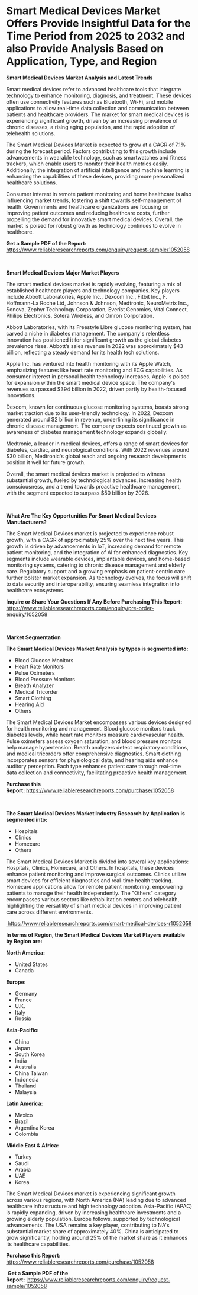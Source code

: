 <p><h1>Smart Medical Devices Market Offers Provide Insightful Data for the Time Period from 2025 to 2032 and also Provide Analysis Based on Application, Type, and Region</h1></p><p><strong>Smart Medical Devices Market Analysis and Latest Trends</strong></p>
<p><p>Smart medical devices refer to advanced healthcare tools that integrate technology to enhance monitoring, diagnosis, and treatment. These devices often use connectivity features such as Bluetooth, Wi-Fi, and mobile applications to allow real-time data collection and communication between patients and healthcare providers. The market for smart medical devices is experiencing significant growth, driven by an increasing prevalence of chronic diseases, a rising aging population, and the rapid adoption of telehealth solutions.</p><p>The Smart Medical Devices Market is expected to grow at a CAGR of 7.1% during the forecast period. Factors contributing to this growth include advancements in wearable technology, such as smartwatches and fitness trackers, which enable users to monitor their health metrics easily. Additionally, the integration of artificial intelligence and machine learning is enhancing the capabilities of these devices, providing more personalized healthcare solutions.</p><p>Consumer interest in remote patient monitoring and home healthcare is also influencing market trends, fostering a shift towards self-management of health. Governments and healthcare organizations are focusing on improving patient outcomes and reducing healthcare costs, further propelling the demand for innovative smart medical devices. Overall, the market is poised for robust growth as technology continues to evolve in healthcare.</p></p>
<p><strong>Get a Sample PDF of the Report:&nbsp;</strong> <a href="https://www.reliableresearchreports.com/enquiry/request-sample/1052058?utm_campaign=16&utm_medium=2&utm_source=Github&utm_content=ia&utm_term=13042025&utm_id=smart-medical-devices">https://www.reliableresearchreports.com/enquiry/request-sample/1052058</a></p>
<p>&nbsp;</p>
<p><strong>Smart Medical Devices Major Market Players</strong></p>
<p><p>The smart medical devices market is rapidly evolving, featuring a mix of established healthcare players and technology companies. Key players include Abbott Laboratories, Apple Inc., Dexcom Inc., Fitbit Inc., F. Hoffmann-La Roche Ltd, Johnson & Johnson, Medtronic, NeuroMetrix Inc., Sonova, Zephyr Technology Corporation, Everist Genomics, Vital Connect, Philips Electronics, Sotera Wireless, and Omron Corporation.</p><p>Abbott Laboratories, with its Freestyle Libre glucose monitoring system, has carved a niche in diabetes management. The company's relentless innovation has positioned it for significant growth as the global diabetes prevalence rises. Abbott’s sales revenue in 2022 was approximately $43 billion, reflecting a steady demand for its health tech solutions.</p><p>Apple Inc. has ventured into health monitoring with its Apple Watch, emphasizing features like heart rate monitoring and ECG capabilities. As consumer interest in personal health technology increases, Apple is poised for expansion within the smart medical device space. The company's revenues surpassed $394 billion in 2022, driven partly by health-focused innovations.</p><p>Dexcom, known for continuous glucose monitoring systems, boasts strong market traction due to its user-friendly technology. In 2022, Dexcom generated around $2 billion in revenue, underlining its significance in chronic disease management. The company expects continued growth as awareness of diabetes management technology expands globally.</p><p>Medtronic, a leader in medical devices, offers a range of smart devices for diabetes, cardiac, and neurological conditions. With 2022 revenues around $30 billion, Medtronic's global reach and ongoing research developments position it well for future growth.</p><p>Overall, the smart medical devices market is projected to witness substantial growth, fueled by technological advances, increasing health consciousness, and a trend towards proactive healthcare management, with the segment expected to surpass $50 billion by 2026.</p></p>
<p>&nbsp;</p>
<p><strong>What Are The Key Opportunities For Smart Medical Devices Manufacturers?</strong></p>
<p><p>The Smart Medical Devices market is projected to experience robust growth, with a CAGR of approximately 25% over the next five years. This growth is driven by advancements in IoT, increasing demand for remote patient monitoring, and the integration of AI for enhanced diagnostics. Key segments include wearable devices, implantable devices, and home-based monitoring systems, catering to chronic disease management and elderly care. Regulatory support and a growing emphasis on patient-centric care further bolster market expansion. As technology evolves, the focus will shift to data security and interoperability, ensuring seamless integration into healthcare ecosystems.</p></p>
<p><strong>Inquire or Share Your Questions If Any Before Purchasing This Report:</strong> <a href="https://www.reliableresearchreports.com/enquiry/pre-order-enquiry/1052058?utm_campaign=16&utm_medium=2&utm_source=Github&utm_content=ia&utm_term=13042025&utm_id=smart-medical-devices">https://www.reliableresearchreports.com/enquiry/pre-order-enquiry/1052058</a></p>
<p>&nbsp;</p>
<p><strong>Market Segmentation</strong></p>
<p><strong>The Smart Medical Devices Market Analysis by types is segmented into:</strong></p>
<p><ul><li>Blood Glucose Monitors</li><li>Heart Rate Monitors</li><li>Pulse Oximeters</li><li>Blood Pressure Monitors</li><li>Breath Analyzer</li><li>Medical Tricorder</li><li>Smart Clothing</li><li>Hearing Aid</li><li>Others</li></ul></p>
<p><p>The Smart Medical Devices Market encompasses various devices designed for health monitoring and management. Blood glucose monitors track diabetes levels, while heart rate monitors measure cardiovascular health. Pulse oximeters assess oxygen saturation, and blood pressure monitors help manage hypertension. Breath analyzers detect respiratory conditions, and medical tricorders offer comprehensive diagnostics. Smart clothing incorporates sensors for physiological data, and hearing aids enhance auditory perception. Each type enhances patient care through real-time data collection and connectivity, facilitating proactive health management.</p></p>
<p><strong>Purchase this Report:&nbsp;</strong><a href="https://www.reliableresearchreports.com/purchase/1052058?utm_campaign=16&utm_medium=2&utm_source=Github&utm_content=ia&utm_term=13042025&utm_id=smart-medical-devices">https://www.reliableresearchreports.com/purchase/1052058</a></p>
<p>&nbsp;</p>
<p><strong>The Smart Medical Devices Market Industry Research by Application is segmented into:</strong></p>
<p><ul><li>Hospitals</li><li>Clinics</li><li>Homecare</li><li>Others</li></ul></p>
<p><p>The Smart Medical Devices Market is divided into several key applications: Hospitals, Clinics, Homecare, and Others. In hospitals, these devices enhance patient monitoring and improve surgical outcomes. Clinics utilize smart devices for efficient diagnostics and real-time health tracking. Homecare applications allow for remote patient monitoring, empowering patients to manage their health independently. The "Others" category encompasses various sectors like rehabilitation centers and telehealth, highlighting the versatility of smart medical devices in improving patient care across different environments.</p></p>
<p><a href="https://www.reliableresearchreports.com/smart-medical-devices-r1052058?utm_campaign=16&utm_medium=2&utm_source=Github&utm_content=ia&utm_term=13042025&utm_id=smart-medical-devices">&nbsp;https://www.reliableresearchreports.com/smart-medical-devices-r1052058</a></p>
<p><strong>In terms of Region, the Smart Medical Devices Market Players available by Region are:</strong></p>
<p>
    <p> <strong> North America: </strong>
        <ul>
            <li>United States</li>
            <li>Canada</li>
        </ul>
        </p> 
    <p> <strong> Europe: </strong>
        <ul>
            <li>Germany</li>
            <li>France</li>
            <li>U.K.</li>
            <li>Italy</li>
            <li>Russia</li>
        </ul>
        </p> 
    <p> <strong> Asia-Pacific: </strong>
        <ul>
            <li>China</li>
            <li>Japan</li>
            <li>South Korea</li>
            <li>India</li>
            <li>Australia</li>
            <li>China Taiwan</li>
            <li>Indonesia</li>
            <li>Thailand</li>
            <li>Malaysia</li>
        </ul>
        </p> 
    <p> <strong> Latin America: </strong>
        <ul>
            <li>Mexico</li>
            <li>Brazil</li>
            <li>Argentina Korea</li>
            <li>Colombia</li>
        </ul>
        </p> 
    <p> <strong> Middle East & Africa: </strong>
        <ul>
            <li>Turkey</li>
            <li>Saudi</li>
            <li>Arabia</li>
            <li>UAE</li>
            <li>Korea</li>
        </ul>
    </p>
    </p>
<p><p>The Smart Medical Devices market is experiencing significant growth across various regions, with North America (NA) leading due to advanced healthcare infrastructure and high technology adoption. Asia-Pacific (APAC) is rapidly expanding, driven by increasing healthcare investments and a growing elderly population. Europe follows, supported by technological advancements. The USA remains a key player, contributing to NA's substantial market share of approximately 40%. China is anticipated to grow significantly, holding around 25% of the market share as it enhances its healthcare capabilities.</p></p>
<p><strong>Purchase this Report: </strong><a href="https://www.reliableresearchreports.com/purchase/1052058?utm_campaign=16&utm_medium=2&utm_source=Github&utm_content=ia&utm_term=13042025&utm_id=smart-medical-devices">https://www.reliableresearchreports.com/purchase/1052058</a></p>
<p>&nbsp;<strong>Get a Sample PDF of the Report:&nbsp;&nbsp;</strong><a href="https://www.reliableresearchreports.com/enquiry/request-sample/1052058?utm_campaign=16&utm_medium=2&utm_source=Github&utm_content=ia&utm_term=13042025&utm_id=smart-medical-devices">https://www.reliableresearchreports.com/enquiry/request-sample/1052058</a></p>
<p><strong></strong></p>
<p><p></p><p></p><p></p></p>